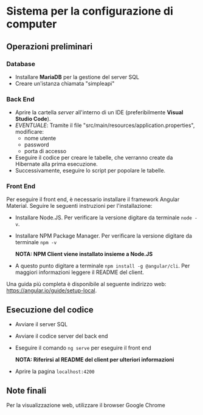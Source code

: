 # Sistema per la configurazione di computer
## Operazioni preliminari
### Database
* Installare **MariaDB** per la gestione del server SQL
* Creare un'istanza chiamata "simpleapi"

### Back End
* Aprire la cartella *server* all'interno di un IDE (preferibilmente **Visual Studio Code**).
* *EVENTUALE*: Tramite il file "src/main/resources/application.properties", modificare:
  * nome utente
  * password
  * porta di accesso
* Eseguire il codice per creare le tabelle, che verranno create da Hibernate alla prima esecuzione.
* Successivamente, eseguire lo script per popolare le tabelle.

### Front End
Per eseguire il front end, è necessario installare il framework Angular Material. Seguire le seguenti instruzioni per l'installazione:
* Installare Node.JS. Per verificare la versione digitare da terminale `node -v`.
* Installare NPM Package Manager. Per verificare la versione digitare da terminale `npm -v`

  **NOTA: NPM Client viene installato insieme a Node.JS**
* A questo punto digitare a terminale `npm install -g @angular/cli`. Per maggiori informazioni leggere il README del client.

Una guida più completa è disponibile al seguente indirizzo web: https://angular.io/guide/setup-local.

## Esecuzione del codice
* Avviare il server SQL
* Avviare il codice server del back end
* Eseguire il comando `ng serve` per eseguire il front end

  **NOTA: Riferirsi al README del client per ulteriori informazioni**
* Aprire la pagina `localhost:4200`

## Note finali
Per la visualizzazione web, utilizzare il browser Google Chrome
